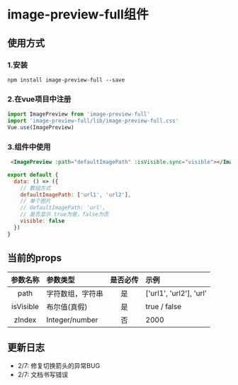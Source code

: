 # image-preview-full组件

## 使用方式
### 1.安装
```shell
npm install image-preview-full --save
```
### 2.在vue项目中注册
```js
import ImagePreview from 'image-preview-full'
import 'image-preview-full/lib/image-preview-full.css'
Vue.use(ImagePreview)
```
### 3.组件中使用
```html
 <ImagePreview :path="defaultImagePath" :isVisible.sync="visible"></ImagePreview>
```

```js
export default {
  data: () => ({
    // 数组方式
    defaultImagePath: ['url1', 'url2'],
    // 单个图片
    // defaultImagePath: 'url',
    // 是否显示 true为是，false为否
    visible: false
  })
}
```
## 当前的props
| 参数名称 | 参数类型 | 是否必传 | 示例 |
| :-----:| :---- | :----: | :---- |
| path | 字符数组，字符串 | 是 | ['url1', 'url2'], 'url' |
| isVisible | 布尔值(真假) | 是 | true / false |
| zIndex | Integer/number | 否 | 2000 |

## 更新日志

- 2/7: 修复切换箭头的异常BUG
- 2/7: 文档书写错误